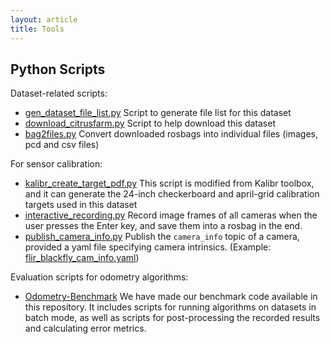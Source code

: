 ```yaml
---
layout: article
title: Tools
---
```


## Python Scripts
Dataset-related scripts:
- [gen_dataset_file_list.py](https://raw.githubusercontent.com/UCR-Robotics/Citrus-Farm-Dataset/main/scripts/gen_dataset_file_list.py) Script to generate file list for this dataset
- [download_citrusfarm.py](https://raw.githubusercontent.com/UCR-Robotics/Citrus-Farm-Dataset/main/scripts/download_citrusfarm.py) Script to help download this dataset
- [bag2files.py](https://raw.githubusercontent.com/UCR-Robotics/Citrus-Farm-Dataset/main/scripts/bag2files.py) Convert downloaded rosbags into individual files (images, pcd and csv files)

For sensor calibration:
- [kalibr_create_target_pdf.py](https://ucr-robotics.s3.us-west-2.amazonaws.com/citrus-farm-dataset/Calibration/scripts/kalibr_create_target_pdf.py) This script is modified from Kalibr toolbox, and it can generate the 24-inch checkerboard and april-grid calibration targets used in this dataset
- [interactive_recording.py](https://ucr-robotics.s3.us-west-2.amazonaws.com/citrus-farm-dataset/Calibration/scripts/interactive_recording.py) Record image frames of all cameras when the user presses the Enter key, and save them into a rosbag in the end.
- [publish_camera_info.py](https://ucr-robotics.s3.us-west-2.amazonaws.com/citrus-farm-dataset/Calibration/scripts/publish_camera_info.py) Publish the `camera_info` topic of a camera, provided a yaml file specifying camera intrinsics. (Example: [flir_blackfly_cam_info.yaml](https://ucr-robotics.s3.us-west-2.amazonaws.com/citrus-farm-dataset/Calibration/scripts/flir_blackfly_cam_info.yaml))

Evaluation scripts for odometry algorithms:
- [Odometry-Benchmark](https://github.com/UCR-Robotics/Odometry-Benchmark) We have made our benchmark code available in this repository. It includes scripts for running algorithms on datasets in batch mode, as well as scripts for post-processing the recorded results and calculating error metrics.
